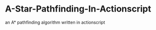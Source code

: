 A-Star-Pathfinding-In-Actionscript
==================================

an A* pathfinding algorithm written in actionscript